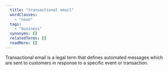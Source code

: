 ```yaml
---
  title: "transactional email"
  wordClasses:
    - "noun"
  tags:
    - "business"
  synonyms: []
  relatedTerms: []
  readMore: []
---
```

Transactional email is a legal term that defines automated messages which are sent to customers in response to a specific event or transaction.
